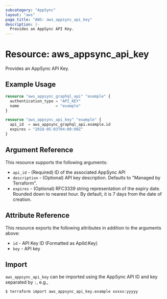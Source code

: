 ```yaml
---
subcategory: "AppSync"
layout: "aws"
page_title: "AWS: aws_appsync_api_key"
description: |-
  Provides an AppSync API Key.
---
```


# Resource: aws_appsync_api_key

Provides an AppSync API Key.

## Example Usage

```terraform
resource "aws_appsync_graphql_api" "example" {
  authentication_type = "API_KEY"
  name                = "example"
}

resource "aws_appsync_api_key" "example" {
  api_id  = aws_appsync_graphql_api.example.id
  expires = "2018-05-03T04:00:00Z"
}
```

## Argument Reference

This resource supports the following arguments:

* `api_id` - (Required) ID of the associated AppSync API
* `description` - (Optional) API key description. Defaults to "Managed by Terraform".
* `expires` - (Optional) RFC3339 string representation of the expiry date. Rounded down to nearest hour. By default, it is 7 days from the date of creation.

## Attribute Reference

This resource exports the following attributes in addition to the arguments above:

* `id` - API Key ID (Formatted as ApiId:Key)
* `key` - API key

## Import

`aws_appsync_api_key` can be imported using the AppSync API ID and key separated by `:`, e.g.,

```
$ terraform import aws_appsync_api_key.example xxxxx:yyyyy
```
